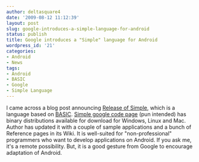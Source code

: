 ```yaml
---
author: deltasquare4
date: '2009-08-12 11:12:39'
layout: post
slug: google-introduces-a-simple-language-for-android
status: publish
title: Google introduces a "Simple" language for Android
wordpress_id: '21'
categories:
- Android
- News
tags:
- Android
- BASIC
- Google
- Simple Language
---
```


I came across a blog post announcing [Release of Simple](http://www.devtopics.com/google-releases-simple-programming-language/), which is a language based on [BASIC](http://en.wikipedia.org/wiki/BASIC). [Simple google code page](http://code.google.com/p/simple/) (pun intended) has binary distributions available for download for Windows, Linux and Mac. Author has updated it with a couple of sample applications and a bunch of Reference pages in its Wiki. It is well-suited for "non-professional" programmers who want to develop applications on Android. If you ask me, it's a remote possibility. But, it is a good gesture from Google to encourage adaptation of Android.

